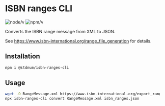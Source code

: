 # ISBN ranges CLI

![node/v](https://img.shields.io/node/v/@stdnum/isbn-ranges-cli?label=Node.js&logo=nodedotjs)
![npm/v](https://img.shields.io/npm/v/@stdnum/isbn-ranges-cli?label=latest&logo=npm)

Converts the ISBN range message from XML to JSON.

See <https://www.isbn-international.org/range_file_generation> for details.

## Installation

```bash
npm i @stdnum/isbn-ranges-cli
```

## Usage

```bash
wget -O RangeMessage.xml https://www.isbn-international.org/export_rangemessage.xml
npx isbn-ranges-cli convert RangeMessage.xml isbn_ranges.json
```
